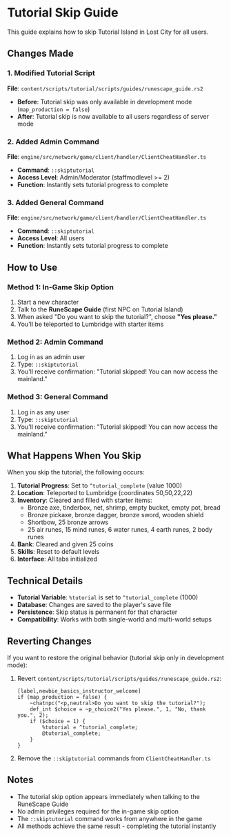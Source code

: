 # Tutorial Skip Guide

This guide explains how to skip Tutorial Island in Lost City for all users.

## Changes Made

### 1. Modified Tutorial Script
**File**: `content/scripts/tutorial/scripts/guides/runescape_guide.rs2`

- **Before**: Tutorial skip was only available in development mode (`map_production = false`)
- **After**: Tutorial skip is now available to all users regardless of server mode

### 2. Added Admin Command
**File**: `engine/src/network/game/client/handler/ClientCheatHandler.ts`

- **Command**: `::skiptutorial`
- **Access Level**: Admin/Moderator (staffmodlevel >= 2)
- **Function**: Instantly sets tutorial progress to complete

### 3. Added General Command
**File**: `engine/src/network/game/client/handler/ClientCheatHandler.ts`

- **Command**: `::skiptutorial`
- **Access Level**: All users
- **Function**: Instantly sets tutorial progress to complete

## How to Use

### Method 1: In-Game Skip Option
1. Start a new character
2. Talk to the **RuneScape Guide** (first NPC on Tutorial Island)
3. When asked "Do you want to skip the tutorial?", choose **"Yes please."**
4. You'll be teleported to Lumbridge with starter items

### Method 2: Admin Command
1. Log in as an admin user
2. Type: `::skiptutorial`
3. You'll receive confirmation: "Tutorial skipped! You can now access the mainland."

### Method 3: General Command
1. Log in as any user
2. Type: `::skiptutorial`
3. You'll receive confirmation: "Tutorial skipped! You can now access the mainland."

## What Happens When You Skip

When you skip the tutorial, the following occurs:

1. **Tutorial Progress**: Set to `^tutorial_complete` (value 1000)
2. **Location**: Teleported to Lumbridge (coordinates 50,50,22,22)
3. **Inventory**: Cleared and filled with starter items:
   - Bronze axe, tinderbox, net, shrimp, empty bucket, empty pot, bread
   - Bronze pickaxe, bronze dagger, bronze sword, wooden shield
   - Shortbow, 25 bronze arrows
   - 25 air runes, 15 mind runes, 6 water runes, 4 earth runes, 2 body runes
4. **Bank**: Cleared and given 25 coins
5. **Skills**: Reset to default levels
6. **Interface**: All tabs initialized

## Technical Details

- **Tutorial Variable**: `%tutorial` is set to `^tutorial_complete` (1000)
- **Database**: Changes are saved to the player's save file
- **Persistence**: Skip status is permanent for that character
- **Compatibility**: Works with both single-world and multi-world setups

## Reverting Changes

If you want to restore the original behavior (tutorial skip only in development mode):

1. Revert `content/scripts/tutorial/scripts/guides/runescape_guide.rs2`:
   ```rs2
   [label,newbie_basics_instructor_welcome]
   if (map_production = false) {
       ~chatnpc("<p,neutral>Do you want to skip the tutorial?");
       def_int $choice = ~p_choice2("Yes please.", 1, "No, thank you.", 2);
       if ($choice = 1) {
           %tutorial = ^tutorial_complete;
           @tutorial_complete;
       }
   }
   ```

2. Remove the `::skiptutorial` commands from `ClientCheatHandler.ts`

## Notes

- The tutorial skip option appears immediately when talking to the RuneScape Guide
- No admin privileges required for the in-game skip option
- The `::skiptutorial` command works from anywhere in the game
- All methods achieve the same result - completing the tutorial instantly
